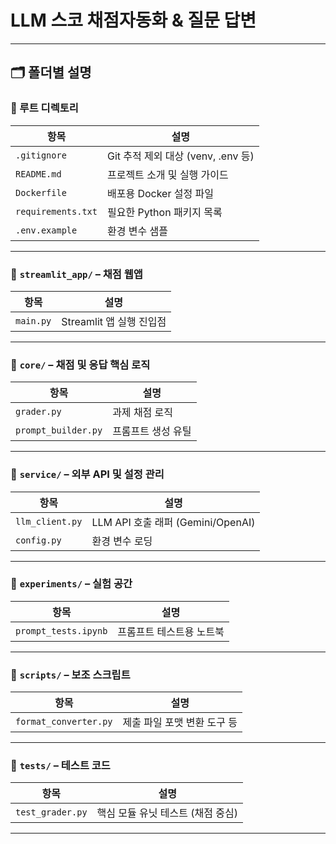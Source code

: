 # LLM 스코 채점자동화 & 질문 답변


---

## 🗂️ 폴더별 설명

### 🔹 루트 디렉토리

| 항목 | 설명 |
|------|------|
| `.gitignore` | Git 추적 제외 대상 (venv, .env 등) |
| `README.md` | 프로젝트 소개 및 실행 가이드 |
| `Dockerfile` | 배포용 Docker 설정 파일 |
| `requirements.txt` | 필요한 Python 패키지 목록 |
| `.env.example` | 환경 변수 샘플 |

---

### 🔹 `streamlit_app/` – 채점 웹앱

| 항목 | 설명 |
|------|------|
| `main.py` | Streamlit 앱 실행 진입점 |

---

### 🔹 `core/` – 채점 및 응답 핵심 로직

| 항목 | 설명 |
|------|------|
| `grader.py` | 과제 채점 로직 |
| `prompt_builder.py` | 프롬프트 생성 유틸 |

---

### 🔹 `service/` – 외부 API 및 설정 관리

| 항목 | 설명 |
|------|------|
| `llm_client.py` | LLM API 호출 래퍼 (Gemini/OpenAI) |
| `config.py` | 환경 변수 로딩 |

---

### 🔹 `experiments/` – 실험 공간

| 항목 | 설명 |
|------|------|
| `prompt_tests.ipynb` | 프롬프트 테스트용 노트북 |

---

### 🔹 `scripts/` – 보조 스크립트

| 항목 | 설명 |
|------|------|
| `format_converter.py` | 제출 파일 포맷 변환 도구 등 |

---

### 🔹 `tests/` – 테스트 코드

| 항목 | 설명 |
|------|------|
| `test_grader.py` | 핵심 모듈 유닛 테스트 (채점 중심) |

---
